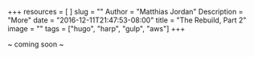 +++
resources = [
]
slug = ""
Author = "Matthias Jordan"
Description = "More"
date = "2016-12-11T21:47:53-08:00"
title = "The Rebuild, Part 2"
image = ""
tags = ["hugo", "harp", "gulp", "aws"]
+++

~ coming soon ~
 
